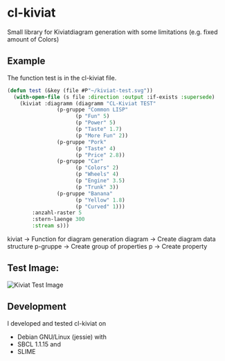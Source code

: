 # cl-kiviat

Small library for Kiviatdiagram generation with some limitations (e.g. fixed amount of Colors)

## Example

The function test is in the cl-kiviat file.

```cl
(defun test (&key (file #P"~/kiviat-test.svg"))
  (with-open-file (s file :direction :output :if-exists :supersede)
    (kiviat :diagramm (diagramm "CL-Kiviat TEST" 
				(p-gruppe "Common LISP" 
					  (p "Fun" 5)
					  (p "Power" 5)
					  (p "Taste" 1.7)
					  (p "More Fun" 2))
				(p-gruppe "Pork"
					  (p "Taste" 4)
					  (p "Price" 2.8))
				(p-gruppe "Car"
					  (p "Colors" 2)
					  (p "Wheels" 4)
					  (p "Engine" 3.5)
					  (p "Trunk" 3))
				(p-gruppe "Banana"
					  (p "Yellow" 1.8)
					  (p "Curved" 1)))
	    :anzahl-raster 5
	    :stern-laenge 300 
	    :stream s)))

```

kiviat -> Function for diagram generation
diagram -> Create diagram data structure
  p-gruppe -> Create group of properties
     p -> Create property


## Test Image:
![Kiviat Test Image](MartinEnders.github.com/repository/cl-kiviat/kiviat-test.png)

## Development

I developed and tested cl-kiviat on
* Debian GNU/Linux (jessie)
with
* SBCL 1.1.15
and 
* SLIME